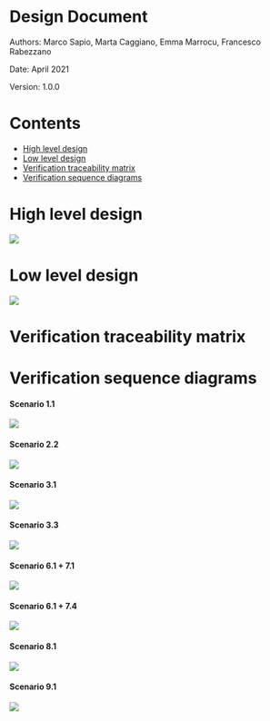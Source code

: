 # Design Document 


Authors: Marco Sapio, Marta Caggiano, Emma Marrocu, Francesco Rabezzano

Date: April 2021

Version: 1.0.0


# Contents

- [High level design](#package-diagram)
- [Low level design](#class-diagram)
- [Verification traceability matrix](#verification-traceability-matrix)
- [Verification sequence diagrams](#verification-sequence-diagrams)

# High level design 

![](diagramsImages/package_diagram.png)





# Low level design


![](diagramsImages/ClassDiagram.png)







# Verification traceability matrix









# Verification sequence diagrams 

#### Scenario 1.1

![](sequenceDiagrams/Scenario_1.1.png)

#### Scenario 2.2

![](sequenceDiagrams/Scenario_2.3.png)

#### Scenario 3.1

![](sequenceDiagrams/Scenario_3.1.png)

#### Scenario 3.3

![](sequenceDiagrams/Scenario_3.3.png)

#### Scenario 6.1 + 7.1

![](sequenceDiagrams/Scenario_6.1_7.1.png)

#### Scenario 6.1 + 7.4

![](sequenceDiagrams/Scenario_6.1_7.4.png)

#### Scenario 8.1

![](sequenceDiagrams/Scenario_8.1.png)

#### Scenario 9.1

![](sequenceDiagrams/Scenario_9.1.png)
